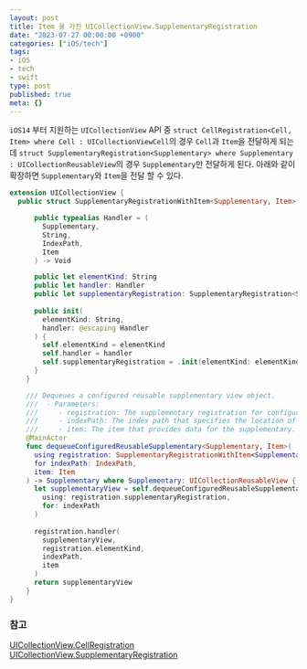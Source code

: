 ```yaml
---
layout: post
title: Item 을 가진 UICollectionView.SupplementaryRegistration
date: "2023-07-27 00:00:00 +0900"
categories: ["iOS/tech"]
tags:
- iOS
- tech
- swift
type: post
published: true
meta: {}
---
```

`iOS14` 부터 지원하는 `UICollectionView` API 중 `struct CellRegistration<Cell, Item> where Cell : UICollectionViewCell`의 경우 `Cell`과 `Item`을 전달하게 되는데 `struct SupplementaryRegistration<Supplementary> where Supplementary : UICollectionReusableView`의 경우 `Supplementary`만 전달하게 된다. 아래와 같이 확장하면 `Supplementary`와 `Item`을 전달 할 수 있다.    
```swift
extension UICollectionView { 
  public struct SupplementaryRegistrationWithItem<Supplementary, Item> where Supplementary: UICollectionReusableView {

      public typealias Handler = (
        Supplementary,
        String,
        IndexPath,
        Item
      ) -> Void

      public let elementKind: String
      public let handler: Handler
      public let supplementaryRegistration: SupplementaryRegistration<Supplementary>
  
      public init(
        elementKind: String,
        handler: @escaping Handler
      ) {
        self.elementKind = elementKind
        self.handler = handler
        self.supplementaryRegistration = .init(elementKind: elementKind, handler: { _, _, _   in })
      }
    }

    /// Dequeues a configured reusable supplementary view object.
    ///  - Parameters:
    ///     - registration: The supplementary registration for configuring the supplementary view object. See UICollectionView.SupplementaryRegistration.
    ///     - indexPath: The index path that specifies the location of the supplementary view in the collection view.
    ///     - item: The item that provides data for the supplementary.
    @MainActor
    func dequeueConfiguredReusableSupplementary<Supplementary, Item>(
      using registration: SupplementaryRegistrationWithItem<Supplementary, Item>,
      for indexPath: IndexPath,
      item: Item
    ) -> Supplementary where Supplementary: UICollectionReusableView {
      let supplementaryView = self.dequeueConfiguredReusableSupplementary(
        using: registration.supplementaryRegistration,
        for: indexPath
      )
  
      registration.handler(
        supplementaryView,
        registration.elementKind,
        indexPath,
        item
      )
      return supplementaryView
    }
}
```
### 참고
[UICollectionView.CellRegistration](https://developer.apple.com/documentation/uikit/uicollectionview/cellregistration)    
[UICollectionView.SupplementaryRegistration](https://developer.apple.com/documentation/uikit/uicollectionview/supplementaryregistration)     
